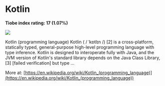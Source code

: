 # Kotlin
**Tiobe index rating: 17 (1.07%)**



![](https://i.pinimg.com/736x/ac/0b/71/ac0b718d995deda3e1e4ee893501324d.jpg)

Kotlin (programming language) Kotlin ( / ˈkɒtlɪn /) [2] is a cross-platform, statically typed, general-purpose high-level programming language with type inference. Kotlin is designed to interoperate fully with Java, and the JVM version of Kotlin's standard library depends on the Java Class Library, [3] [failed verification] but type ...

More at: 
[https://en.wikipedia.org/wiki/Kotlin_(programming_language)](https://en.wikipedia.org/wiki/Kotlin_(programming_language))
